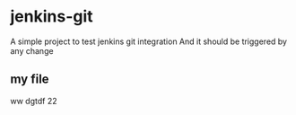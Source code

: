 # jenkins-git

A simple project to test jenkins git integration
And it should be triggered by any change
## my file
ww
dgtdf
22
